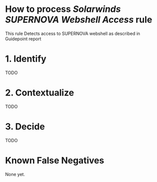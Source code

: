 # How to process *Solarwinds SUPERNOVA Webshell Access* rule
This rule Detects access to SUPERNOVA webshell as described in Guidepoint report

# 1. Identify
TODO

# 2. Contextualize
TODO

# 3. Decide
TODO

# Known False Negatives
None yet.
